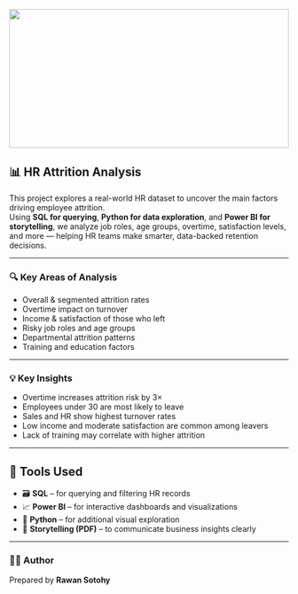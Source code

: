 <img src="https://i.gifer.com/origin/00/00b39bade24cd62da12ad886bfe11d78.gif" width="100%" height="250" />


## 📊 HR Attrition Analysis

This project explores a real-world HR dataset to uncover the main factors driving employee attrition.  
Using **SQL for querying**, **Python for data exploration**, and **Power BI for storytelling**, we analyze job roles, age groups, overtime, satisfaction levels, and more — helping HR teams make smarter, data-backed retention decisions.

---

### 🔍 Key Areas of Analysis

* Overall & segmented attrition rates
* Overtime impact on turnover
* Income & satisfaction of those who left
* Risky job roles and age groups
* Departmental attrition patterns
* Training and education factors

---

### 💡 Key Insights

* Overtime increases attrition risk by 3×
* Employees under 30 are most likely to leave
* Sales and HR show highest turnover rates
* Low income and moderate satisfaction are common among leavers
* Lack of training may correlate with higher attrition

---
## 🧰 Tools Used

- 🗃️ **SQL** – for querying and filtering HR records
- 📈 **Power BI** – for interactive dashboards and visualizations
- 🐍 **Python** – for additional visual exploration
- 📝 **Storytelling (PDF)** – to communicate business insights clearly

---

### 👩‍💻 Author

Prepared by **Rawan Sotohy**

